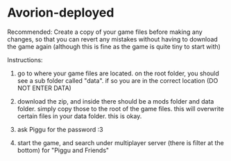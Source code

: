 # Avorion-deployed

Recommended: Create a copy of your game files before making any changes, so that you can revert any mistakes without having to download the game again (although this is fine as the game is quite tiny to start with)

Instructions:
1. go to where your game files are located. on the root folder, you should see a sub folder called "data". if so you are in the correct location (DO NOT ENTER DATA)

2. download the zip, and inside there should be a mods folder and data folder. simply copy those to the root of the game files. this will overwrite certain files in your data folder. this is okay.

3. ask Piggu for the password :3

4. start the game, and search under multiplayer server (there is filter at the bottom) for "Piggu and Friends"
